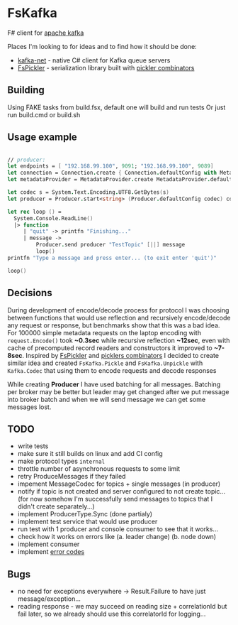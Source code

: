 # FsKafka

F# client for [apache kafka][1]

Places I'm looking to for ideas and to find how it should be done:

 * [kafka-net][2] - native C# client for Kafka queue servers
 * [FsPickler][3] - serialization library built with [pickler combinators][4]

## Building

Using FAKE tasks from build.fsx, default one will build and run tests
Or just run build.cmd or build.sh

## Usage example

```fsharp

// producer:
let endpoints = [ "192.168.99.100", 9091; "192.168.99.100", 9089]
let connection = Connection.create { Connection.defaultConfig with MetadataBrokersList = endpoints }
let metadataProvider = MetadataProvider.create MetadataProvider.defaultConfig connection

let codec s = System.Text.Encoding.UTF8.GetBytes(s)
let producer = Producer.start<string> (Producer.defaultConfig codec) connection metadataProvider

let rec loop () =
  System.Console.ReadLine()
  |> function
     | "quit" -> printfn "Finishing..."
     | message ->
         Producer.send producer "TestTopic" [||] message
         loop()
printfn "Type a message and press enter... (to exit enter 'quit')"

loop()

```

## Decisions

During development of encode/decode process for protocol I was choosing between
functions that would use reflection and recursively encode/decode any request
or response, but benchmarks show that this was a bad idea. For 100000 simple
metadata requests on the laptop encoding with `request.Encode()` took **~0.3sec**
while recursive reflection **~12sec**, even with cache of precomputed record
readers and constructors it improved to **~7-8sec**.
Inspired by [FsPickler][3] and [picklers combinators][4] I decided to create
similar idea and created `FsKafka.Pickle` and `FsKafka.Unpickle` with
`Kafka.Codec` that using them to encode requests and decode responses

While creating **Producer** I have used batching for all messages. Batching per
broker may be better but leader may get changed after we put message into broker
batch and when we will send message we can get some messages lost.

## TODO

 * write tests
 * make sure it still builds on linux and add CI config
 * make protocol types `internal`
 * throttle number of asynchronous requests to some limit
 * retry ProduceMessages if they failed
 * impement MessageCodec for topics + single messages (in producer)
 * notify if topic is not created and server configured to not create topic... (for now somehow I'm successfully send messages to topics that I didn't create separately...)
 * implement ProducerType.Sync (done partialy)
 * implement test service that would use producer
 * run test with 1 producer and console consumer to see that it works...
 * check how it works on errors like (a. leader change) (b. node down)
 * implement consumer
 * implement [error codes](https://cwiki.apache.org/confluence/display/KAFKA/A+Guide+To+The+Kafka+Protocol#AGuideToTheKafkaProtocol-ErrorCodes)
 
 ## Bugs
 
 * no need for exceptions everywhere -> Result.Failure to have just message/exception...
 * reading response - we may succeed on reading size + correlationId but fail later, so we already should use this correlatorId for logging...
 
[1]: http://kafka.apache.org/
[2]: https://github.com/Jroland/kafka-net
[3]: http://nessos.github.io/FsPickler/
[4]: http://lambda-the-ultimate.org/node/2243
